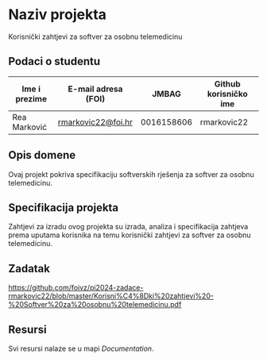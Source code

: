 

# Naziv projekta
Korisnički zahtjevi za softver za osobnu telemedicinu

## Podaci o studentu


Ime i prezime | E-mail adresa (FOI) | JMBAG | Github korisničko ime
------------  | ------------------- | ----- | ---------------------
Rea Marković | rmarkovic22@foi.hr | 0016158606  | rmarkovic22


## Opis domene
Ovaj projekt pokriva specifikaciju softverskih rješenja za softver za osobnu telemedicinu.

## Specifikacija projekta
Zahtjevi za izradu ovog projekta su izrada, analiza i specifikacija zahtjeva prema uputama korisnika na temu korisnički zahtjevi za softver za osobnu telemedicinu.

## Zadatak
https://github.com/foivz/pi2024-zadace-rmarkovic22/blob/master/Korisni%C4%8Dki%20zahtjevi%20-%20Softver%20za%20osobnu%20telemedicinu.pdf

## Resursi

Svi resursi nalaze se u mapi _Documentation_.
